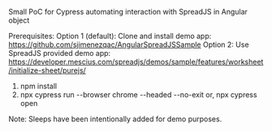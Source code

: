 Small PoC for Cypress automating interaction with SpreadJS in Angular object

Prerequisites:
Option 1 (default): Clone and install demo app: https://github.com/sjimenezqac/AngularSpreadJSSample 
Option 2: Use SpreadJS provided demo app: https://developer.mescius.com/spreadjs/demos/sample/features/worksheet/initialize-sheet/purejs/

1. npm install
2. npx cypress run --browser chrome --headed --no-exit 
   or, npx cypress open

Note: Sleeps have been intentionally added for demo purposes. 